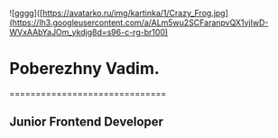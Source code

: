 ![gggg]([https://avatarko.ru/img/kartinka/1/Crazy_Frog.jpg](https://lh3.googleusercontent.com/a/ALm5wu2SCFaranpvQX1vjIwD-WVxAAbYaJOm_ykdjg8d=s96-c-rg-br100)



# Poberezhny Vadim.            
============================== 

## Junior Frontend Developer
